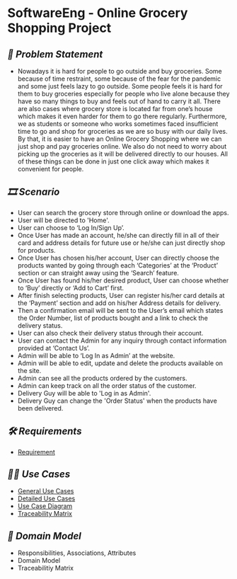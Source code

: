 # SoftwareEng - Online Grocery Shopping Project

## _📩 Problem Statement_ 

- Nowadays it is hard for people to go outside and buy groceries. Some because of time restraint, some because of the fear for the pandemic and some just feels lazy to go outside. Some people feels it is hard for them to buy groceries especially for people who live alone because they have so many things to buy and feels out of hand to carry it all. There are also cases where grocery store is located far from one’s house which makes it even harder for them to go there regularly. Furthermore, we as students or someone who works sometimes faced insufficient time to go and shop for groceries as we are so busy with our daily lives. By that, it is easier to have an Online Grocery Shopping where we can just shop and pay groceries online. We also do not need to worry about picking up the groceries as it will be delivered directly to our houses. All of these things can be done in just one click away which makes it convenient for people. 

## _🎞 Scenario_

- User can search the grocery store through online or download the apps. 
- User will be directed to 'Home'.
- User can choose to ‘Log In/Sign Up’.
- Once User has made an account, he/she can directly fill in all of their card and address details for future use or he/she can just directly shop for products.
- Once User has chosen his/her account, User can directly choose the products wanted by going through each ‘Categories’ at the ‘Product’ section or can straight away using the ‘Search’ feature. 
- Once User has found his/her desired product, User can choose whether to ‘Buy’ directly or ‘Add to Cart’ first.
- After finish selecting products, User can register his/her card details at the ‘Payment’ section and add on his/her Address details for delivery.  
- Then a confirmation email will be sent to the User’s email which states the Order Number, list of products bought and a link to check the delivery status. 
- User can also check their delivery status through their account.
- User can contact the Admin for any inquiry through contact information provided at ‘Contact Us’. 
- Admin will be able to ‘Log In as Admin’ at the website. 
- Admin will be able to edit, update and delete the products available on the site. 
- Admin can see all the products ordered by the customers.
- Admin can keep track on all the order status of the customer. 
- Delivery Guy will be able to 'Log in as Admin'.
- Delivery Guy can change the 'Order Status' when the products have been delivered. 

## _🛠 Requirements_
- [Requirement](Requirement.md)

## _👩‍💻 Use Cases_ 
- [General Use Cases](https://github.com/sy4ffa/SoftwareEng/blob/main/Use%20Cases/GeneralUseCases.md)
- [Detailed Use Cases](https://github.com/sy4ffa/SoftwareEng/blob/main/Use%20Cases/DetailedUseCases.md)
- [Use Case Diagram](https://github.com/sy4ffa/SoftwareEng/blob/main/Use%20Cases/DetailedUseCases.md)
- [Traceability Matrix](https://github.com/sy4ffa/SoftwareEng/blob/main/Use%20Cases/TraceabilityMatrix.md)

## _🔑 Domain Model_
- Responsibilities, Associations, Attributes
- Domain Model 
- Traceabilitiy Matrix
